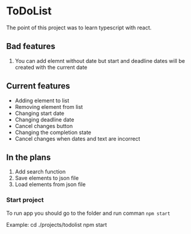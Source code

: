 # ToDoList

The point of this project was to learn typescript with react.

## Bad features
1. You can add elemnt without date but start and deadline dates will be created with the current date

## Current features

* Adding element to list
* Removing element from list
* Changing start date
* Changing deadline date
* Cancel changes button
* Changing the completion state
* Cancel changes when dates and text are incorrect

## In the plans
1. Add search function
2. Save elements to json file
3. Load elements from json file

### Start project

To run app you should go to the folder and run comman `npm start`

Example:
  cd ./projects/todolist
  npm start

